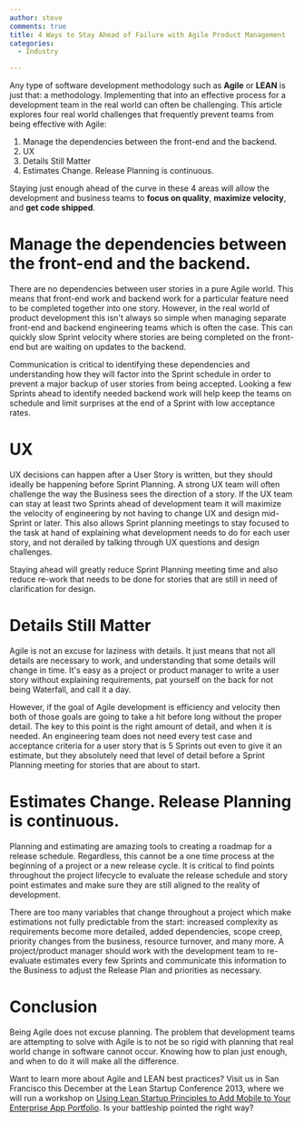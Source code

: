 ```yaml
---
author: steve
comments: true
title: 4 Ways to Stay Ahead of Failure with Agile Product Management
categories:
  - Industry

---
```


Any type of software development methodology such as **Agile** or **LEAN** is just that: a methodology. Implementing that into an effective process for a development team in the real world can often be challenging. This article explores four real world challenges that frequently prevent teams from being effective with Agile:
1.  Manage the dependencies between the front-end and the backend.
2.  UX 
3.  Details Still Matter
4.  Estimates Change. Release Planning is continuous.





Staying just enough ahead of the curve in these 4 areas will allow the development and business teams to **focus on quality**, **maximize velocity**, and **get code shipped**.





# Manage the dependencies between the front-end and the backend.





There are no dependencies between user stories in a pure Agile world. This means that front-end work and backend work for a particular feature need to be completed together into one story. However, in the real world of product development this isn't always so simple when managing separate front-end and backend engineering teams which is often the case. This can quickly slow Sprint velocity where stories are being completed on the front-end but are waiting on updates to the backend.





Communication is critical to identifying these dependencies and understanding how they will factor into the Sprint schedule in order to prevent a major backup of user stories from being accepted. Looking a few Sprints ahead to identify needed backend work will help keep the teams on schedule and limit surprises at the end of a Sprint with low acceptance rates.





# UX





UX decisions can happen after a User Story is written, but they should ideally be happening before Sprint Planning. A strong UX team will often challenge the way the Business sees the direction of a story. If the UX team can stay at least two Sprints ahead of development team it will maximize the velocity of engineering by not having to change UX and design mid-Sprint or later. This also allows Sprint planning meetings to stay focused to the task at hand of explaining what development needs to do for each user story, and not derailed by talking through UX questions and design challenges.





Staying ahead will greatly reduce Sprint Planning meeting time and also reduce re-work that needs to be done for stories that are still in need of clarification for design.





# Details Still Matter





Agile is not an excuse for laziness with details. It just means that not all details are necessary to work, and understanding that some details will change in time. It's easy as a project or product manager to write a user story without explaining requirements, pat yourself on the back for not being Waterfall, and call it a day.





However, if the goal of Agile development is efficiency and velocity then both of those goals are going to take a hit before long without the proper detail. The key to this point is the right amount of detail, and when it is needed. An engineering team does not need every test case and acceptance criteria for a user story that is 5 Sprints out even to give it an estimate, but they absolutely need that level of detail before a Sprint Planning meeting for stories that are about to start.





# Estimates Change. Release Planning is continuous.





Planning and estimating are amazing tools to creating a roadmap for a release schedule. Regardless, this cannot be a one time process at the beginning of a project or a new release cycle. It is critical to find points throughout the project lifecycle to evaluate the release schedule and story point estimates and make sure they are still aligned to the reality of development.





There are too many variables that change throughout a project which make estimations not fully predictable from the start: increased complexity as requirements become more detailed, added dependencies, scope creep, priority changes from the business, resource turnover, and many more. A project/product manager should work with the development team to re-evaluate estimates every few Sprints and communicate this information to the Business to adjust the Release Plan and priorities as necessary.





# Conclusion





Being Agile does not excuse planning. The problem that development teams are attempting to solve with Agile is to not be so rigid with planning that real world change in software cannot occur. Knowing how to plan just enough, and when to do it will make all the difference.





Want to learn more about Agile and LEAN best practices? Visit us in San Francisco this December at the Lean Startup Conference 2013, where we will run a workshop on [Using Lean Startup Principles to Add Mobile to Your Enterprise App Portfolio](http://www.leanstartup.co/workshops#turn-the-battleship-use-lean-startup-principles-to-add-mobile-to-your-enterprise-app-portfolio-sponsored-by-modus-create). Is your battleship pointed the right way?



